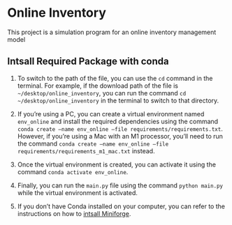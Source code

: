 # Online Inventory
This project is a simulation program for an online inventory management model

## Intsall Required Package with conda
1. To switch to the path of the file, you can use the `cd` command in the terminal. For example, if the download path of the file is `~/desktop/online_inventory`, you can run the command `cd ~/desktop/online_inventory` in the terminal to switch to that directory.

2. If you’re using a PC, you can create a virtual environment named `env_online` and install the required dependencies using the command `conda create –name env_online –file requirements/requirements.txt`. However, if you’re using a Mac with an M1 processor, you’ll need to run the command `conda create –name env_online –file requirements/requirements_m1_mac.txt` instead.

3. Once the virtual environment is created, you can activate it using the command `conda activate env_online`.

4. Finally, you can run the `main.py` file using the command `python main.py` while the virtual environment is activated.

5. If you don’t have Conda installed on your computer, you can refer to the instructions on how to [intsall Miniforge](https://equatorial-marlin-edd.notion.site/Install-Miniforge-on-Mac-of-M-chips-Windows-ec7d87d8c6494cca83681c5cbf9a3ac4).